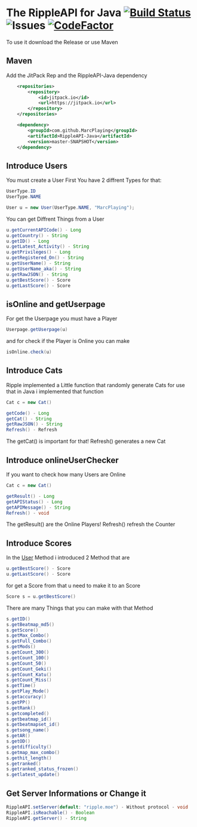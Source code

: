 # The RippleAPI for Java [![Build Status](https://travis-ci.org/MarcPlaying/RippleAPI-Java.svg?branch=master)](https://travis-ci.org/MarcPlaying/RippleAPI-Java) ![Issues](https://img.shields.io/github/issues/MarcPlaying/RippleAPI-Java.svg) [![CodeFactor](https://www.codefactor.io/repository/github/marcplaying/rippleapi-java/badge/master)](https://www.codefactor.io/repository/github/marcplaying/rippleapi-java/overview/master)
To use it download the Release or use Maven

## Maven
Add the JitPack Rep and the RippleAPI-Java dependency
```xml
	<repositories>
		<repository>
		    <id>jitpack.io</id>
		    <url>https://jitpack.io</url>
		</repository>
	</repositories>
```
```xml
	<dependency>
	    <groupId>com.github.MarcPlaying</groupId>
	    <artifactId>RippleAPI-Java</artifactId>
	    <version>master-SNAPSHOT</version>
	</dependency>
```

## Introduce Users
You must create a User First You have 2 diffrent Types for that:
```java
UserType.ID
UserType.NAME
```

```java
User u = new User(UserType.NAME, "MarcPlaying");
```
You can get Diffrent Things from a User
```java
u.getCurrentAPICode() - Long
u.getCountry() - String
u.getID() - Long
u.getLatest_Activity() - String
u.getPrivileges() - Long
u.getRegistered_On() - String
u.getUserName() - String
u.getUserName_aka() - String
u.getRawJSON() - String
u.getBestScore() - Score
u.getLastScore() - Score
```

## isOnline and getUserpage
For get the Userpage you must have a Player
```java
Userpage.getUserpage(u)
```
and for check if the Player is Online you can make
```java
isOnline.check(u)
```
## Introduce Cats
Ripple implemented a Little function that randomly generate Cats for use that in Java i implemented that function
```java
Cat c = new Cat()
```
```java
getCode() - Long
getCat() - String
getRawJSON() - String
Refresh() - Refresh
```
The getCat() is important for that! Refresh() generates a new Cat

## Introduce onlineUserChecker
If you want to check how many Users are Online
```java
Cat c = new Cat()
```
```java
getResult() - Long
getAPIStatus() - Long
getAPIMessage() - String
Refresh() - void
```
The getResult() are the Online Players! Refresh() refresh the Counter

## Introduce Scores
In the [User](https://gist.github.com/MarcPlaying/f9d5962ba28da78d56a3c5eee4da79bd#introduce-users) Method i introduced 2 Method that are
```java
u.getBestScore() - Score
u.getLastScore() - Score
```
for get a Score from that u need to make it to an Score
```java
Score s = u.getBestScore()
```
There are many Things that you can make with that Method
```java
s.getID()
s.getBeatmap_md5()
s.getScore()
s.getMax_Combo()
s.getFull_Combo()
s.getMods()
s.getCount_300()
s.getCount_100()
s.getCount_50()
s.getCount_Geki()
s.getCount_Katu()
s.getCount_Miss()
s.getTime()
s.getPlay_Mode()
s.getaccuracy()
s.getPP()
s.getRank()
s.getcompleted()
s.getbeatmap_id()
s.getbeatmapset_id()
s.getsong_name()
s.getAR()
s.getOD()
s.getdifficulty()
s.getmap_max_combo()
s.gethit_length()
s.getranked()
s.getranked_status_frozen()
s.getlatest_update()
```
## Get Server Informations or Change it
```java
RippleAPI.setServer(default: "ripple.moe") - Without protocol - void
RippleAPI.isReachable() - Boolean
RippleAPI.getServer() - String
```
